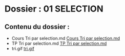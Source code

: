 # Dossier : 01 SELECTION
 
 ## Contenu du dossier : 
- Cours Tri par selection.md [Cours Tri par selection.md](./Cours_Tri_par_selection.md)
- TP Tri par selection.md [TP Tri par selection.md](./TP_Tri_par_selection.md)
- tri.gif [tri.gif](./tri.gif)
